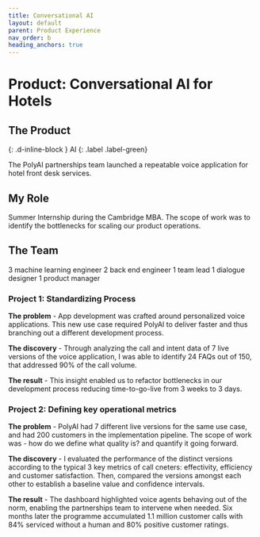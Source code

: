 ```yaml
---
title: Conversational AI
layout: default
parent: Product Experience
nav_order: b
heading_anchors: true
---
```


# Product: Conversational AI for Hotels

## The Product
{: .d-inline-block }
AI
{: .label .label-green}

The PolyAI partnerships team launched a repeatable voice application for hotel front desk services.

## My Role
Summer Internship during the Cambridge MBA. The scope of work was to identify the bottlenecks for scaling our product operations.


## The Team
3 machine learning engineer
2 back end engineer
1 team lead
1 dialogue designer
1 product manager

### Project 1: Standardizing Process
<div class="code-example" markdown="1">

<strong>The problem</strong> - App development was crafted around personalized voice applications. This new use case required PolyAI to deliver faster and thus branching out a different development process.

<strong> The discovery</strong> - Through analyzing the call and intent data of 7 live versions of the voice application, I was able to identify 24 FAQs out of 150, that addressed 90% of the call volume.

<strong> The result</strong> - This insight enabled us to refactor bottlenecks in our development process reducing time-to-go-live from 3 weeks to 3 days.

</div>

### Project 2: Defining key operational metrics
<div class="code-example" markdown="1">

<strong>The problem</strong> - PolyAI had 7 different live versions for the same use case, and had 200 customers in the implementation pipeline. The scope of work was - how do we define what quality is? and quantify it going forward.

<strong> The discovery</strong> - I evaluated the performance of the distinct versions according to the typical 3 key metrics of call cneters: effectivity, efficiency and customer satisfaction. Then, compared the versions amongst each other to establish a baseline value and confidence intervals.

<strong> The result</strong> -  The dashboard highlighted voice agents behaving out of the norm, enabling the partnerships team to intervene when needed. Six months later the programme accumulated 1.1 million customer calls with 84% serviced without a human and 80% positive customer ratings.

</div>